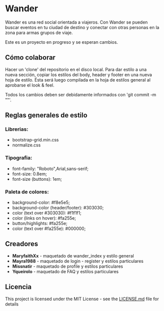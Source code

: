 # Wander
Wander es una red social orientada a viajeros. Con Wander se pueden buscar eventos en tu ciudad de destino y conectar con otras personas en la zona para armas grupos de viaje.

Este es un proyecto en progreso y se esperan cambios.

## Cómo colaborar
Hacer un 'clone' del repositorio en el disco local. Para dar estilo a una nueva sección, copiar los estilos del body, header y footer en una nueva hoja de estilo. Ésta será luego compilada en la hoja de estilos general al aprobarse el look & feel.

Todos los cambios deben ser debidamente informados con 'git commit -m ""'.

## Reglas generales de estilo
### Librerias:
* bootstrap-grid.min.css
* normalize.css

### Tipografia:
* font-family: "Roboto",Arial,sans-serif;
* font-size: 0.8em;
* font-size (buttons): 1em;

### Paleta de colores: 
* background-color: #f8e5e5;
* background-color (header/footer): #303030;
* color (text over #303030): #f1f1f1;
* color (links on hover): #fa255e;
* button/highlights: #fa255e;
* color (text over #fa255e): #000000;

## Creadores
* **MaryfaithXx** - maquetado de wander_index y estilo general
* **Mayra1988** - maquetado de login - register y estilos particulares
* **Missnatir** - maquetado de profile y estilos particulares
* **Yqueirolo** - maquetado de FAQ y estilos particulares

## Licencia
This project is licensed under the MIT License - see the [LICENSE.md](LICENSE.md) file for details
